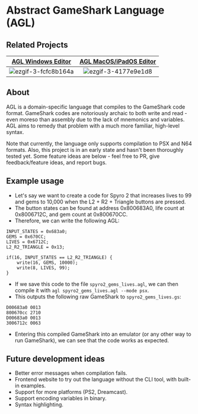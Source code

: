 # Abstract GameShark Language (AGL)

## Related Projects

[AGL Windows Editor](https://github.com/retro-git/AGLEditor/)             |  [AGL MacOS/iPadOS Editor](https://github.com/retro-git/AGLEditorSwift/)
:-------------------------:|:-------------------------:
![ezgif-3-fcfc8b164a](https://github.com/retro-git/agl/assets/43223593/18929a71-61e7-405f-b3fd-3f0fd1be65f2)  |  ![ezgif-3-4177e9e1d8](https://github.com/retro-git/agl/assets/43223593/2f09d07b-1375-401d-84f9-eba8e717cbf7)








## About
AGL is a domain-specific language that compiles to the GameShark code format. GameShark codes are notoriously archaic to both write and read - even moreso than assembly due to the lack of mnemonics and variables. AGL aims to remedy that problem with a much more familiar, high-level syntax.

Note that currently, the language only supports compilation to PSX and N64 formats. Also, this project is in an early state and hasn't been thoroughly tested yet. Some feature ideas are below - feel free to PR, give feedback/feature ideas, and report bugs.

## Example usage
- Let's say we want to create a code for Spyro 2 that increases lives to 99 and gems to 10,000 when the L2 + R2 + Triangle buttons are pressed.
- The button states can be found at address 0x800683A0, life count at 0x8006712C, and gem count at 0x800670CC.
- Therefore, we can write the following AGL:

```
INPUT_STATES = 0x683a0;
GEMS = 0x670CC;
LIVES = 0x6712C;
L2_R2_TRIANGLE = 0x13;

if(16, INPUT_STATES == L2_R2_TRIANGLE) {
    write(16, GEMS, 10000);
    write(8, LIVES, 99);
}
```
- If we save this code to the file `spyro2_gems_lives.agl`, we can then compile it with `agl spyro2_gems_lives.agl --mode psx`.
- This outputs the following raw GameShark to `spyro2_gems_lives.gs`:
```
D00683a0 0013
800670cc 2710
D00683a0 0013
3006712c 0063
```
- Entering this compiled GameShark into an emulator (or any other way to run GameShark), we can see that the code works as expected.

## Future development ideas
* Better error messages when compilation fails.
* Frontend website to try out the language without the CLI tool, with built-in examples.
* Support for more platforms (PS2, Dreamcast).
* Support encoding variables in binary.
* Syntax highlighting.
